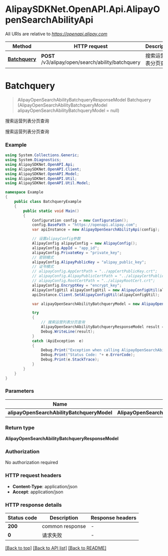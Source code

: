 # AlipaySDKNet.OpenAPI.Api.AlipayOpenSearchAbilityApi

All URIs are relative to *https://openapi.alipay.com*

Method | HTTP request | Description
------------- | ------------- | -------------
[**Batchquery**](AlipayOpenSearchAbilityApi.md#batchquery) | **POST** /v3/alipay/open/search/ability/batchquery | 搜索运营列表分页查询


<a name="batchquery"></a>
# **Batchquery**
> AlipayOpenSearchAbilityBatchqueryResponseModel Batchquery (AlipayOpenSearchAbilityBatchqueryModel alipayOpenSearchAbilityBatchqueryModel = null)

搜索运营列表分页查询

搜索运营列表分页查询

### Example
```csharp
using System.Collections.Generic;
using System.Diagnostics;
using AlipaySDKNet.OpenAPI.Api;
using AlipaySDKNet.OpenAPI.Client;
using AlipaySDKNet.OpenAPI.Model;
using AlipaySDKNet.OpenAPI.Util;
using AlipaySDKNet.OpenAPI.Util.Model;

namespace Example
{
    public class BatchqueryExample
    {
        public static void Main()
        {
            Configuration config = new Configuration();
            config.BasePath = "https://openapi.alipay.com";
            var apiInstance = new AlipayOpenSearchAbilityApi(config);

            // 设置alipayConfig参数
            AlipayConfig alipayConfig = new AlipayConfig();
            alipayConfig.AppId = "app_id";
            alipayConfig.PrivateKey = "private_key";
            // 密钥模式
            alipayConfig.AlipayPublicKey = "alipay_public_key";
            // 证书模式
            // alipayConfig.AppCertPath = "../appCertPublicKey.crt";
            // alipayConfig.AlipayPublicCertPath = "../alipayCertPublicKey_RSA2.crt";
            // alipayConfig.RootCertPath = "../alipayRootCert.crt";
            alipayConfig.EncryptKey = "encrypt_key";
            AlipayConfigUtil alipayConfigUtil = new AlipayConfigUtil(alipayConfig);
            apiInstance.Client.SetAlipayConfigUtil(alipayConfigUtil);

            var alipayOpenSearchAbilityBatchqueryModel = new AlipayOpenSearchAbilityBatchqueryModel(); // AlipayOpenSearchAbilityBatchqueryModel |  (optional) 

            try
            {
                // 搜索运营列表分页查询
                AlipayOpenSearchAbilityBatchqueryResponseModel result = apiInstance.Batchquery(alipayOpenSearchAbilityBatchqueryModel);
                Debug.WriteLine(result);
            }
            catch (ApiException  e)
            {
                Debug.Print("Exception when calling AlipayOpenSearchAbilityApi.Batchquery: " + e.Message );
                Debug.Print("Status Code: "+ e.ErrorCode);
                Debug.Print(e.StackTrace);
            }
        }
    }
}
```

### Parameters

Name | Type | Description  | Notes
------------- | ------------- | ------------- | -------------
 **alipayOpenSearchAbilityBatchqueryModel** | **AlipayOpenSearchAbilityBatchqueryModel**|  | [optional] 

### Return type

**AlipayOpenSearchAbilityBatchqueryResponseModel**

### Authorization

No authorization required

### HTTP request headers

 - **Content-Type**: application/json
 - **Accept**: application/json


### HTTP response details
| Status code | Description | Response headers |
|-------------|-------------|------------------|
| **200** | common response |  -  |
| **0** | 请求失败 |  -  |

[[Back to top]](#) [[Back to API list]](../README.md#documentation-for-api-endpoints) [[Back to README]](../README.md)

